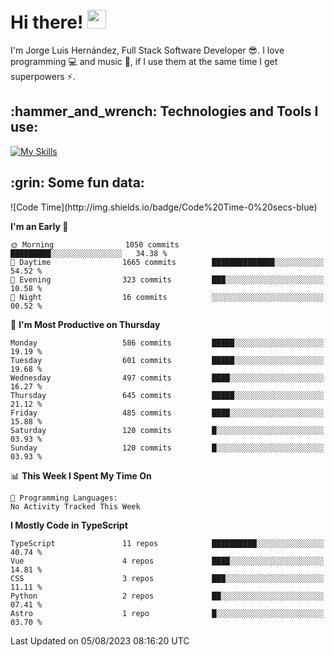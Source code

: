 <h1 align="left">
 <abc>
  <br>Hi there! <img src="https://user-images.githubusercontent.com/42378118/110234147-e3259600-7f4e-11eb-95be-0c4047144dea.gif" width="30"><br>
 </abc>
</h1>

I'm Jorge Luis Hernández, Full Stack Software Developer :sunglasses:. I love programming :computer: and music :musical_score:, if I use them at the same time I get superpowers :zap:. 


<h2 align="left">:hammer_and_wrench: Technologies and Tools I use:</h2>

[![My Skills](https://skillicons.dev/icons?i=js,ts,html,css,py,vue,react,next,nest,postgres,mysql)](https://skillicons.dev)

<h2 align="left">:grin: Some fun data:</h2>
<!--START_SECTION:waka-->
![Code Time](http://img.shields.io/badge/Code%20Time-0%20secs-blue)

**I'm an Early 🐤** 

```text
🌞 Morning                1050 commits        █████████░░░░░░░░░░░░░░░░   34.38 % 
🌆 Daytime                1665 commits        ██████████████░░░░░░░░░░░   54.52 % 
🌃 Evening                323 commits         ███░░░░░░░░░░░░░░░░░░░░░░   10.58 % 
🌙 Night                  16 commits          ░░░░░░░░░░░░░░░░░░░░░░░░░   00.52 % 
```
📅 **I'm Most Productive on Thursday** 

```text
Monday                   586 commits         █████░░░░░░░░░░░░░░░░░░░░   19.19 % 
Tuesday                  601 commits         █████░░░░░░░░░░░░░░░░░░░░   19.68 % 
Wednesday                497 commits         ████░░░░░░░░░░░░░░░░░░░░░   16.27 % 
Thursday                 645 commits         █████░░░░░░░░░░░░░░░░░░░░   21.12 % 
Friday                   485 commits         ████░░░░░░░░░░░░░░░░░░░░░   15.88 % 
Saturday                 120 commits         █░░░░░░░░░░░░░░░░░░░░░░░░   03.93 % 
Sunday                   120 commits         █░░░░░░░░░░░░░░░░░░░░░░░░   03.93 % 
```


📊 **This Week I Spent My Time On** 

```text
💬 Programming Languages: 
No Activity Tracked This Week
```

**I Mostly Code in TypeScript** 

```text
TypeScript               11 repos            ██████████░░░░░░░░░░░░░░░   40.74 % 
Vue                      4 repos             ████░░░░░░░░░░░░░░░░░░░░░   14.81 % 
CSS                      3 repos             ███░░░░░░░░░░░░░░░░░░░░░░   11.11 % 
Python                   2 repos             ██░░░░░░░░░░░░░░░░░░░░░░░   07.41 % 
Astro                    1 repo              █░░░░░░░░░░░░░░░░░░░░░░░░   03.70 % 
```




 Last Updated on 05/08/2023 08:16:20 UTC
<!--END_SECTION:waka-->
